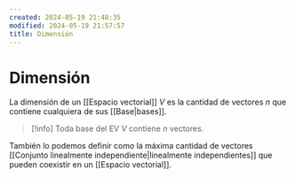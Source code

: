```yaml
---
created: 2024-05-19 21:48:35
modified: 2024-05-19 21:57:57
title: Dimensión
---
```


# Dimensión

La dimensión de un [[Espacio vectorial]] $V$ es la cantidad de vectores $n$ que contiene cualquiera de sus [[Base|bases]].

>[!info]
>Toda base del EV $V$ contiene $n$ vectores.

También lo podemos definir como la máxima cantidad de vectores [[Conjunto linealmente independiente|linealmente independientes]] que pueden coexistir en un [[Espacio vectorial]].
